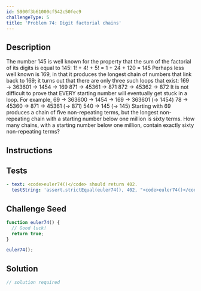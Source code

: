 ```yaml
---
id: 5900f3b61000cf542c50fec9
challengeType: 5
title: 'Problem 74: Digit factorial chains'
---
```


## Description
<section id='description'>
The number 145 is well known for the property that the sum of the factorial of its digits is equal to 145:
1! + 4! + 5! = 1 + 24 + 120 = 145
Perhaps less well known is 169, in that it produces the longest chain of numbers that link back to 169; it turns out that there are only three such loops that exist:
169 → 363601 → 1454 → 169
871 → 45361 → 871
872 → 45362 → 872
It is not difficult to prove that EVERY starting number will eventually get stuck in a loop. For example,
69 → 363600 → 1454 → 169 → 363601 (→ 1454)
78 → 45360 → 871 → 45361 (→ 871)
540 → 145 (→ 145)
Starting with 69 produces a chain of five non-repeating terms, but the longest non-repeating chain with a starting number below one million is sixty terms.
How many chains, with a starting number below one million, contain exactly sixty non-repeating terms?
</section>

## Instructions
<section id='instructions'>

</section>

## Tests
<section id='tests'>

```yml
- text: <code>euler74()</code> should return 402.
  testString: 'assert.strictEqual(euler74(), 402, "<code>euler74()</code> should return 402.");'

```

</section>

## Challenge Seed
<section id='challengeSeed'>

<div id='js-seed'>

```js
function euler74() {
  // Good luck!
  return true;
}

euler74();
```

</div>



</section>

## Solution
<section id='solution'>

```js
// solution required
```
</section>
